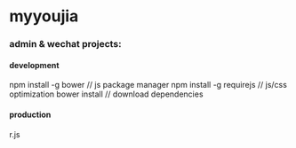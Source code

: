 myyoujia
========




### admin & wechat projects:

#### development

npm install -g bower // js package manager
npm install -g requirejs // js/css optimization
bower install // download dependencies

#### production

r.js 

